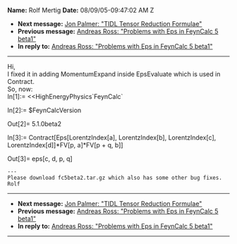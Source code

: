 **Name:** Rolf Mertig
**Date:** 08/09/05-09:47:02 AM Z

  - **Next message:** [Jon Palmer: "TIDL Tensor Reduction
    Formulae"](0298.html)
  - **Previous message:** [Andreas Ross: "Problems with Eps in FeynCalc
    5 beta1"](0296.html)
  - **In reply to:** [Andreas Ross: "Problems with Eps in FeynCalc 5
    beta1"](0296.html)

-----

Hi,  
I fixed it in adding MomentumExpand inside EpsEvaluate which is used in
Contract.  
So, now:  
In[1]:= \<\<HighEnergyPhysics\`FeynCalc\`  

In[2]:= $FeynCalcVersion  

Out[2]= 5.1.0beta2  

In[3]:= Contract[Eps[LorentzIndex[a],
LorentzIndex[b], LorentzIndex[c],
LorentzIndex[d]]\*FV[p, a]\*FV[p + q,
b]]  

Out[3]= eps[c, d, p, q]  

    ---
    Please download fc5beta2.tar.gz which also has some other bug fixes.
    Rolf

-----

  - **Next message:** [Jon Palmer: "TIDL Tensor Reduction
    Formulae"](0298.html)
  - **Previous message:** [Andreas Ross: "Problems with Eps in FeynCalc
    5 beta1"](0296.html)
  - **In reply to:** [Andreas Ross: "Problems with Eps in FeynCalc 5
    beta1"](0296.html)

-----

